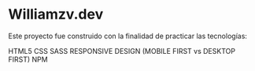 # Williamzv.dev

Este proyecto fue construido con la finalidad de practicar las tecnologías:

HTML5
CSS
SASS
RESPONSIVE DESIGN  (MOBILE FIRST vs DESKTOP FIRST)
NPM


